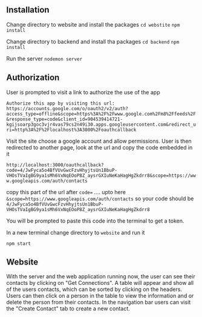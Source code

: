 ## Installation

Change directory to website and install the packages
`cd webstite`
`npm install`

Change directory to backend and install tha packages
`cd backend`
`npm install`

Run the server
`nodemon server`

## Authorization

User is prompted to visit a link to authorize the use of the app

`Authorize this app by visiting this url: https://accounts.google.com/o/oauth2/v2/auth?access_type=offline&scope=https%3A%2F%2Fwww.google.com%2Fm8%2Ffeeds%2F&response_type=code&client_id=904539414721-kgijsoarp3goc3vjr4vas79cs2n49i30.apps.googleusercontent.com&redirect_uri=http%3A%2F%2Flocalhost%3A3000%2Foauthcallback`

Visit the site choose a google account and allow permissions. User is then redirected to another page, look at the url and copy the code embedded in it

`http://localhost:3000/oauthcallback?code=4/JwFyca5o4BfVUvGwcFzvHhyjtsUn1BbuP-VHOsTVaIgBG9ya1sMh6VxNqEOoP8Z_aysrGXIuNeKaHagHgZkdrr8&scope=https://www.googleapis.com/auth/contacts`

copy this part of the url after `code=` ....  upto here `&scope=https://www.googleapis.com/auth/contacts` so your code should be 
`4/JwFyca5o4BfVUvGwcFzvHhyjtsUn1BbuP-VHOsTVaIgBG9ya1sMh6VxNqEOoP8Z_aysrGXIuNeKaHagHgZkdrr8`

You will be prompted to paste this code into the terminal to get a token.

In a new terminal change directory to `website` and run it

`npm start`

## Website

With the server and the web application running now, the user can see their contacts by clicking on "Get Connections". A table will appear and show all of the users contacts, which can be sorted by clicking on the headers. Users can then click on a person in the table to view the information and or delete the person from their contacts. In the navigation bar users can visit the "Create Contact" tab to create a new contact.